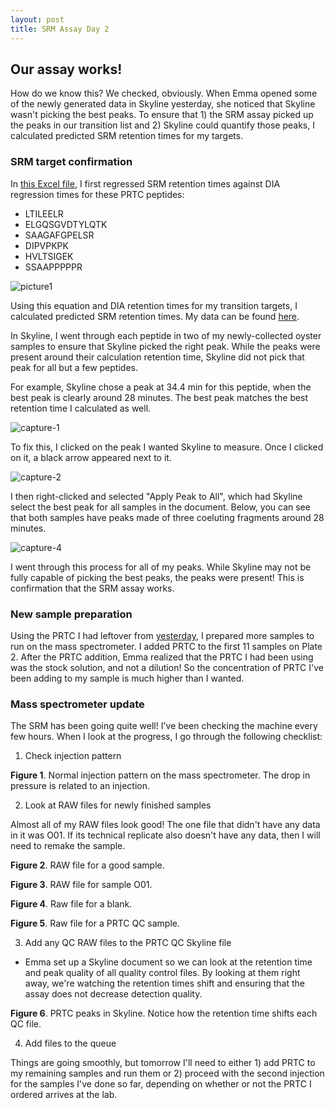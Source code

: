 ```yaml
---
layout: post
title: SRM Assay Day 2
---
```


## Our assay works!

How do we know this? We checked, obviously. When Emma opened some of the newly generated data in Skyline yesterday, she noticed that Skyline wasn't picking the best peaks. To ensure that 1) the SRM assay picked up the peaks in our transition list and 2) Skyline could quantify those peaks, I calculated predicted SRM retention times for my targets.

### SRM target confirmation

In [this Excel file](https://github.com/RobertsLab/project-oyster-oa/blob/master/analyses/DNR_TransitionSelection_20170707/2017-07-08-Final-Transitions/2017-07-11-Predicted-SRM-Retention-Times.xlsx), I first regressed SRM retention times against DIA regression times for these PRTC peptides:

- LTILEELR
- ELGQSGVDTYLQTK
- SAAGAFGPELSR
- DIPVPKPK
- HVLTSIGEK
- SSAAPPPPPR

![picture1](https://user-images.githubusercontent.com/22335838/28190198-95cf2f46-67de-11e7-97c6-de7c88a4d6a7.jpg)

Using this equation and DIA retention times for my transition targets, I calculated predicted SRM retention times. My data can be found [here](https://github.com/RobertsLab/project-oyster-oa/blob/master/analyses/DNR_TransitionSelection_20170707/2017-07-08-Final-Transitions/2017-07-11-Predicted-SRM-Retention-Times.xlsx). 

In Skyline, I went through each peptide in two of my newly-collected oyster samples to ensure that Skyline picked the right peak. While the peaks were present around their calculation retention time, Skyline did not pick that peak for all but a few peptides.

For example, Skyline chose a peak at 34.4 min for this peptide, when the best peak is clearly around 28 minutes. The best peak matches the best retention time I calculated as well.

![capture-1](https://user-images.githubusercontent.com/22335838/28190411-a4f2b0be-67df-11e7-9b5d-5e78b4083d5a.PNG)

To fix this, I clicked on the peak I wanted Skyline to measure. Once I clicked on it, a black arrow appeared next to it.

![capture-2](https://user-images.githubusercontent.com/22335838/28190460-da3e7406-67df-11e7-9dc7-1003caccb435.PNG)

I then right-clicked and selected "Apply Peak to All", which had Skyline select the best peak for all samples in the document. Below, you can see that both samples have peaks made of three coeluting fragments around 28 minutes.

![capture-4](https://user-images.githubusercontent.com/22335838/28190462-da56eab8-67df-11e7-85c8-ff50c7e636a8.PNG)

I went through this process for all of my peaks. While Skyline may not be fully capable of picking the best peaks, the peaks were present! This is confirmation that the SRM assay works.

### New sample preparation

Using the PRTC I had leftover from [yesterday](https://yaaminiv.github.io/SRM-Assay-Day1/), I prepared more samples to run on the mass spectrometer. I added PRTC to the first 11 samples on Plate 2. After the PRTC addition, Emma realized that the PRTC I had been using was the stock solution, and not a dilution! So the concentration of PRTC I've been adding to my sample is much higher than I wanted.

### Mass spectrometer update

The SRM has been going quite well! I've been checking the machine every few hours. When I look at the progress, I go through the following checklist:

1. Check injection pattern

**Figure 1**. Normal injection pattern on the mass spectrometer. The drop in pressure is related to an injection.

2. Look at RAW files for newly finished samples

Almost all of my RAW files look good! The one file that didn't have any data in it was O01. If its technical replicate also doesn't have any data, then I will need to remake the sample.

**Figure 2**. RAW file for a good sample.

**Figure 3**. RAW file for sample O01.

**Figure 4**. Raw file for a blank.

**Figure 5**. Raw file for a PRTC QC sample.

3. Add any QC RAW files to the PRTC QC Skyline file
  - Emma set up a Skyline document so we can look at the retention time and peak quality of all quality control files. By looking at them right away, we're watching the retention times shift and ensuring that the assay does not decrease detection quality.
  
**Figure 6**. PRTC peaks in Skyline. Notice how the retention time shifts each QC file.

4. Add files to the queue

Things are going smoothly, but tomorrow I'll need to either 1) add PRTC to my remaining samples and run them or 2) proceed with the second injection for the samples I've done so far, depending on whether or not the PRTC I ordered arrives at the lab.
